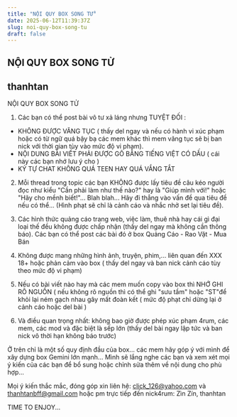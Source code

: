 ```yaml
---
title: "NỘI QUY BOX SONG TỬ"
date: 2025-06-12T11:39:37Z
slug: noi-quy-box-song-tu
draft: false
---
```


## NỘI QUY BOX SONG TỬ

## thanhtan

NỘI QUY BOX SONG TỬ​​
1. Các bạn có thể post bài vô tư xả láng nhưng TUYỆT ĐỐI :
- KHÔNG ĐƯỢC VĂNG TỤC ( thấy del ngay và nếu có hành vi xúc phạm hoặc có từ ngữ quá bậy bạ các mem khác thì mem văng tục sẽ bị ban nick với thời gian tùy vào mức độ vi phạm).
- NỘI DUNG BÀI VIẾT PHẢI ĐƯỢC GÕ BẰNG TIẾNG VIỆT CÓ DẤU ( cái này các bạn nhớ lưu ý cho )
- KÝ TỰ CHAT KHÔNG QUÁ TEEN HAY QUÁ VẮNG TẮT

2. Mỗi thread trong topic các bạn KHÔNG được lấy tiêu đề câu kéo người đọc như kiểu "Cần phải làm như thế nào?" hay là "Giúp mình với!" hoặc "Hãy cho mềnh biết!"... Blah blah... Hãy đi thẳng vào vấn đề qua tiêu đề nếu có thể... (Hình phạt sẽ chỉ là cảnh cáo và nhắc nhở set lại tiêu đề).
3. Các hình thức quảng cáo trang web, việc làm, thuê nhà hay cái gì đại loại thế đều không được chấp nhận (thấy del ngay mà không cần thông báo). Các bạn có thể post các bài đó ở box Quảng Cáo - Rao Vặt - Mua Bán

4. Không được mang những hình ảnh, truyện, phim,... liên quan đến XXX 18+ hoặc phản cảm vào box ( thấy del ngay và ban nick cảnh cáo tùy theo mức độ vi phạm)

5. Nếu có bài viết nào hay mà các mem muốn copy vào box thì NHỚ GHI RÕ NGUỒN ( nếu không rõ nguồn thì có thể ghi "sưu tầm" hoặc "ST"để khỏi lại ném gạch nhau gây mất đoàn kết ( mức độ phạt chỉ dừng lại ở cảnh cáo hoặc del bài )

6. Và điều quan trọng nhất: không bao giờ được phép xúc phạm 4rum, các mem, các mod và đặc biệt là sếp lớn (thấy del bài ngay lập tức và ban nick vô thời hạn không báo trước)

Ở trên chỉ là một số quy định đầu của box... các mem hãy góp ý với mình để xây dựng box Gemini lớn mạnh... Mình sẽ lắng nghe các bạn và xem xét mọi ý kiến của các bạn để bổ sung hoặc chỉnh sửa thêm về nội dung cho phù hợp...

Mọi ý kiến thắc mắc, đóng góp xin liên hệ: click_126@yahoo.com và thanhtanbff@gmail.com hoặc pm trực tiếp đến nick4rum: Zìn Zín, thanhtan


TIME TO ENJOY...​